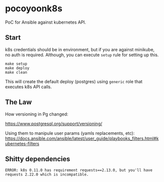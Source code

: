 # pocoyoonk8s

PoC for Ansible against kubernetes API.

## Start

k8s credentials should be in environment, but if you are against minikube, no auth is required.
Although, you can execute `setup` rule for setting up this.

```
make setup
make deploy
make clean
```

This will create the default deploy (postgres) using `generic` role that executes k8s API calls.



## The Law

How versioning in Pg changed:

https://www.postgresql.org/support/versioning/


Using them to manipule user params (yamls replacements, etc):
https://docs.ansible.com/ansible/latest/user_guide/playbooks_filters.html#kubernetes-filters


## Shitty dependencies

```
ERROR: k8s 0.11.0 has requirement requests==2.13.0, but you'll have requests 2.22.0 which is incompatible.
```

